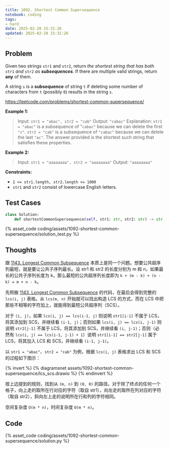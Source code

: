 ```yaml
---
title: 1092. Shortest Common Supersequence
notebook: coding
tags:
- hard
date: 2025-02-28 15:31:26
updated: 2025-02-28 15:31:26
---
```

## Problem

Given two strings `str1` and `str2`, return _the shortest string that has both_ `str1` _and_ `str2` _as **subsequences**_. If there are multiple valid strings, return **any** of them.

A string `s` is a **subsequence** of string `t` if deleting some number of characters from `t` (possibly `0`) results in the string `s`.

<https://leetcode.com/problems/shortest-common-supersequence/>

**Example 1:**

> Input: `str1 = "abac", str2 = "cab"`
> Output: `"cabac"`
> Explanation:
> `str1 = "abac"` is a subsequence of "`cabac"` because we can delete the first `"c"`.
> `str2 = "cab"` is a subsequence of `"cabac"` because we can delete the last `"ac"`.
> The answer provided is the shortest such string that satisfies these properties.

**Example 2:**

> Input: `str1 = "aaaaaaaa", str2 = "aaaaaaaa"`
> Output: `"aaaaaaaa"`

**Constraints:**

- `1 <= str1.length, str2.length <= 1000`
- `str1` and `str2` consist of lowercase English letters.

## Test Cases

``` python
class Solution:
    def shortestCommonSupersequence(self, str1: str, str2: str) -> str:
```

{% asset_code coding/assets/1092-shortest-common-supersequence/solution_test.py %}

## Thoughts

跟 [1143. Longest Common Subsequence](1143-longest-common-subsequence) 本质上是同一个问题。想要公共超序列最短，就是要让公共子序列最长。设 str1 和 str2 的长度分别为 m 和 n，如果最长的公共子序列长度为 k，那么最短的公共超序列长度即为 `k + (m - k) + (n - k) = m + n - k`。

先照搬 [1143. Longest Common Subsequence](1143-longest-common-subsequence) 的代码，在最后会得到完整的 `lcs(i, j)` 表格。从 `lcs(m, n)` 开始就可以找出构造 LCS 的方式，而在 LCS 中把那些不相等的字符加上，就能得到最短公共超序列（SCS）。

对于 `(i, j)`，如果 `lcs(i, j) == lcs(i-1, j)` 则说明 `str1[i-1]` 不属于 LCS，将其添加到 SCS，并继续看 `(i-1, j)`；否则如果 `lcs(i, j) == lcs(i, j-1)` 则说明 `str2[j-1]` 不属于 LCS，将其添加到 SCS，并继续看 `(i, j-1)`；否则（必然有 `lcs(i, j) == lcs(i-1, j-1) + 1`）说明 `str1[i-1] == str2[j-1]` 属于 LCS，将其加入 LCS 和 SCS，并继续看 `(i-1, j-1)`。

以 `str1 = "abac"`、`str2 = "cab"` 为例，根据 `lcs(i, j)` 表格求出 LCS 和 SCS 的过程如下图示：

{% invert %}
{% diagramsnet assets/1092-shortest-common-supersequence/lcs_scs.drawio %}
{% endinvert %}

按上边提到的规则，找到从 `(m, n)` 到 `(0, 0)` 的路径。对于除了终点的任何一个格子，向上走的取所在行对应的字符（取自 str1），向左走的取所在列对应的字符（取自 str2），斜向左上走的说明所在行和列的字符相同。

空间复杂度 `O(m * n)`，时间复杂度 `O(m * n)`。

## Code

{% asset_code coding/assets/1092-shortest-common-supersequence/solution.py %}
